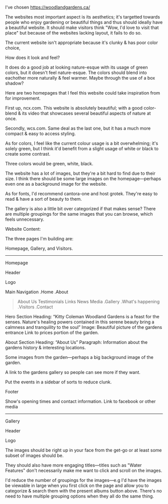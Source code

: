 I've chosen https://woodlandgardens.ca/ 

The websites most important aspect is its aesthetics; it's targetted towards people who enjoy gardening or beautiful things and thus should ideally have a beautiful website. It should make visitors think "Wow, I'd love to visit that place" but because of the websites lacking layout, it fails to do so.

The current website isn't appropriate because it's clunky & has poor color choice,

How does it look and feel?

It does do a good job at looking nature-esque with its usage of green colors, but it doesn't feel nature-esque. The colors should blend into eachother more naturally & feel warmer. Maybe through the use of a box shadow?

Here are two homepages that I feel this website could take inspiration from for improvement.

First up, ncx.com. This website is absolutely beautiful; with a good color-blend & its video that showcases several beautiful aspects of nature at once.

Secondly, wcs.com. Same deal as the last one, but it has a much more compact & easy to access styling.

As for colors, I feel like the current colour usage is a bit overwhelming; it's solely green, but I think it'd benefit from a slight usage of white or black to create some contrast.

Three colors would be green, white, black.

The website has a lot of images, but they're a bit hard to find due to their size. I think there should be some large images on the homepage—perhaps even one as a background image for the website.

As for fonts, I'd recommend cantora-one and host grotek. They're easy to read & have a sort of beauty to them.

The gallery is also a little bit over categorized if that makes sense? There are multiple groupings for the same images that you can browse, which feels unnecessary.

Website Content:

The three pages I'm building are:

Homepage, Gallery, and Visitors.

--------
Homepage

Header

Logo

Main Navigation
.Home
.About
>About Us
>Testimonials
>Links
>News
>Media
.Gallery
.What's happening
.Visitors
.Contact

Hero Section
Heading: “Kitty Coleman Woodland Gardens is a feast for the senses. Nature's healing powers contained in this serene beauty bring a calmness and tranquility to the soul”
Image: Beautiful picture of the gardens entrance
Link to prices portion of the garden.

About Section
Heading: “About Us”
Paragraph: Information about the gardens history & interesting locations.

Some images from the garden—perhaps a big background image of the garden.

A link to the gardens gallery so people can see more if they want.

Put the events in a sidebar of sorts to reduce clunk.

Footer

Show's opening times and contact information.
Link to facebook or other media

---------

Gallery

Header

Logo

The images should be right up in your face from the get-go or at least some subset of images should be.

They should also have more engaging titles—titles such as "Water Features" don't necessarily make me want to click and scroll on the images.

I'd reduce the number of groupings for the images—e.g I'd have the images be viewable in large when you first click on the page and allow you to categorize & search them with the present albums button above. There's no need to have multiple grouping options when they all do the same thing.
